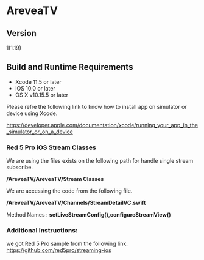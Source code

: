 # AreveaTV

## Version

1(1.19)

## Build and Runtime Requirements
* Xcode 11.5 or later
* iOS 10.0 or later
* OS X v10.15.5 or later

Please refre the following link to know how to install app on simulator or device using Xcode.

https://developer.apple.com/documentation/xcode/running_your_app_in_the_simulator_or_on_a_device

### Red 5 Pro iOS Stream Classes

We are using the files exists on the following path for handle single stream subscribe.

**/AreveaTV/AreveaTV/Stream Classes**

We are accessing the code from the following file.

**/AreveaTV/AreveaTV/Channels/StreamDetailVC.swift**

Method Names : **setLiveStreamConfig(),configureStreamView()**

### Additional Instructions: 
we got Red 5 Pro sample from the following link.
https://github.com/red5pro/streaming-ios
